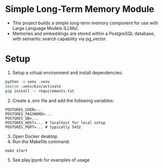 # Simple Long-Term Memory Module
- This project builds a simple long-term memory component for use with Large Language Models (LLMs).
- Memories and embeddings are stored within a PostgreSQL database, with semantic search capability via pg_vector.

# Setup
1. Setup a virtual environment and install dependencies:
```bash
python -m venv .venv
source .venv/bin/activate
pip install -r requirements.txt
```
2. Create a .env file and add the following variables:
```.env
POSTGRES_USER=...
POSTGRES_PASSWORD=...
POSTGRES_DB=...
POSTGRES_HOST=... # localhost for local setup
POSTGRES_PORT=... # typically 5432
```
3. Open Docker desktop
4. Run the Makefile command:
```bash
make start
```
5. See play.ipynb for examples of usage